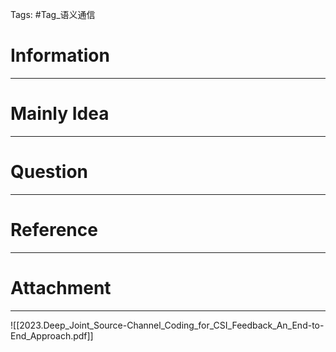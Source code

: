 Tags: #Tag_语义通信 
# Information
---


# Mainly Idea
---


# Question
---


# Reference
---


# Attachment
---
![[2023.Deep_Joint_Source-Channel_Coding_for_CSI_Feedback_An_End-to-End_Approach.pdf]]